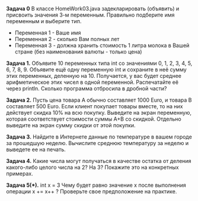**Задача 0** В классе HomeWork03.java задекларировать (объявить) и присвоить значения 3-м переменным. Правильно
подберите имя переменным и выберите тип.

- Переменная 1 - Ваше имя
- Переменная 2 - сколько Вам полных лет
- Переменная 3 - должна хранить стоимость 1 литра молока в Вашей стране (без наименования валюты - только цена)

**Задача 1.**
Объявите 10 переменных типа int со значениями 0, 1, 2, 3, 4, 5, 6, 7, 8, 9.
Объявите ещё одну переменную int и сохраните в неё сумму этих переменных, деленную на 10.
Получается, у вас будет среднее арифметическое этих чисел в одной переменной.
Распечатайте её через println. Сколько программа отбросила в дробной части?

**Задача 2.**
Пусть цена товара A обычно составляет 1000 Euro, и товара B составляет 500 Euro.
Если клиент покупает товары вместе, то на них действует скидка 10% на всю покупку.
Выведите на экран переменную, которая соответствует стоимости суммы A+B со скидкой.
Отдельно выведите на экран сумму скидки от этой покупки.

**Задача 3.**
Найдите в Интернете данные по температуре в вашем городе за прошедшую неделю.
Вычислите среднюю температуру за неделю и выведете ее на печать.

**Задача 4.**
Какие числа могут получаться в качестве остатка от деления какого-либо целого числа на 2? На 3?
Покажите это на конкретных примерах.

**Задача 5(*).**
int x = 3
Чему будет равно значение х после выполнения операции x += x++ ?
Проверьте свое предположение на практике.

